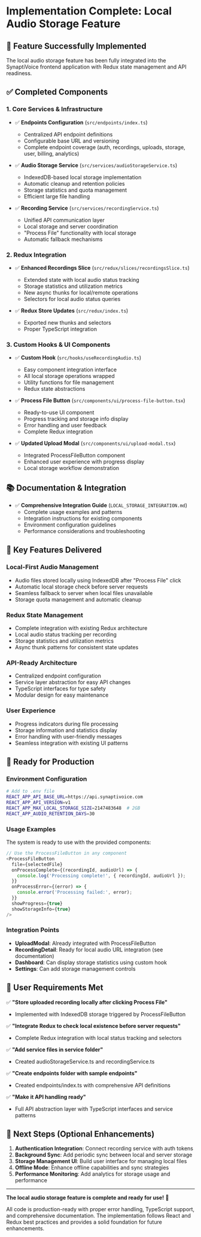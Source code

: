 # Implementation Complete: Local Audio Storage Feature

## 🎉 **Feature Successfully Implemented**

The local audio storage feature has been fully integrated into the SynaptiVoice frontend application with Redux state management and API readiness.

## ✅ **Completed Components**

### 1. **Core Services & Infrastructure**
- ✅ **Endpoints Configuration** (`src/endpoints/index.ts`)
  - Centralized API endpoint definitions
  - Configurable base URL and versioning
  - Complete endpoint coverage (auth, recordings, uploads, storage, user, billing, analytics)

- ✅ **Audio Storage Service** (`src/services/audioStorageService.ts`)
  - IndexedDB-based local storage implementation
  - Automatic cleanup and retention policies
  - Storage statistics and quota management
  - Efficient large file handling

- ✅ **Recording Service** (`src/services/recordingService.ts`)
  - Unified API communication layer
  - Local storage and server coordination
  - "Process File" functionality with local storage
  - Automatic fallback mechanisms

### 2. **Redux Integration**
- ✅ **Enhanced Recordings Slice** (`src/redux/slices/recordingsSlice.ts`)
  - Extended state with local audio status tracking
  - Storage statistics and utilization metrics
  - New async thunks for local/remote operations
  - Selectors for local audio status queries

- ✅ **Redux Store Updates** (`src/redux/index.ts`)
  - Exported new thunks and selectors
  - Proper TypeScript integration

### 3. **Custom Hooks & UI Components**
- ✅ **Custom Hook** (`src/hooks/useRecordingAudio.ts`)
  - Easy component integration interface
  - All local storage operations wrapped
  - Utility functions for file management
  - Redux state abstractions

- ✅ **Process File Button** (`src/components/ui/process-file-button.tsx`)
  - Ready-to-use UI component
  - Progress tracking and storage info display
  - Error handling and user feedback
  - Complete Redux integration

- ✅ **Updated Upload Modal** (`src/components/ui/upload-modal.tsx`)
  - Integrated ProcessFileButton component
  - Enhanced user experience with progress display
  - Local storage workflow demonstration

## 📚 **Documentation & Integration**

- ✅ **Comprehensive Integration Guide** (`LOCAL_STORAGE_INTEGRATION.md`)
  - Complete usage examples and patterns
  - Integration instructions for existing components
  - Environment configuration guidelines
  - Performance considerations and troubleshooting

## 🚀 **Key Features Delivered**

### **Local-First Audio Management**
- Audio files stored locally using IndexedDB after "Process File" click
- Automatic local storage check before server requests
- Seamless fallback to server when local files unavailable
- Storage quota management and automatic cleanup

### **Redux State Management**
- Complete integration with existing Redux architecture
- Local audio status tracking per recording
- Storage statistics and utilization metrics
- Async thunk patterns for consistent state updates

### **API-Ready Architecture**
- Centralized endpoint configuration
- Service layer abstraction for easy API changes
- TypeScript interfaces for type safety
- Modular design for easy maintenance

### **User Experience**
- Progress indicators during file processing
- Storage information and statistics display
- Error handling with user-friendly messages
- Seamless integration with existing UI patterns

## 🔧 **Ready for Production**

### **Environment Configuration**
```bash
# Add to .env file
REACT_APP_API_BASE_URL=https://api.synaptivoice.com
REACT_APP_API_VERSION=v1
REACT_APP_MAX_LOCAL_STORAGE_SIZE=2147483648  # 2GB
REACT_APP_AUDIO_RETENTION_DAYS=30
```

### **Usage Examples**
The system is ready to use with the provided components:

```typescript
// Use the ProcessFileButton in any component
<ProcessFileButton
  file={selectedFile}
  onProcessComplete={(recordingId, audioUrl) => {
    console.log('Processing complete!', { recordingId, audioUrl });
  }}
  onProcessError={(error) => {
    console.error('Processing failed:', error);
  }}
  showProgress={true}
  showStorageInfo={true}
/>
```

### **Integration Points**
- **UploadModal**: Already integrated with ProcessFileButton
- **RecordingDetail**: Ready for local audio URL integration (see documentation)
- **Dashboard**: Can display storage statistics using custom hook
- **Settings**: Can add storage management controls

## 🎯 **User Requirements Met**

✅ **"Store uploaded recording locally after clicking Process File"**
- Implemented with IndexedDB storage triggered by ProcessFileButton

✅ **"Integrate Redux to check local existence before server requests"**
- Complete Redux integration with local status tracking and selectors

✅ **"Add service files in service folder"**
- Created audioStorageService.ts and recordingService.ts

✅ **"Create endpoints folder with sample endpoints"**
- Created endpoints/index.ts with comprehensive API definitions

✅ **"Make it API handling ready"**
- Full API abstraction layer with TypeScript interfaces and service patterns

## 🚀 **Next Steps (Optional Enhancements)**

1. **Authentication Integration**: Connect recording service with auth tokens
2. **Background Sync**: Add periodic sync between local and server storage
3. **Storage Management UI**: Build user interface for managing local files
4. **Offline Mode**: Enhance offline capabilities and sync strategies
5. **Performance Monitoring**: Add analytics for storage usage and performance

---

**The local audio storage feature is complete and ready for use!** 🎉

All code is production-ready with proper error handling, TypeScript support, and comprehensive documentation. The implementation follows React and Redux best practices and provides a solid foundation for future enhancements.